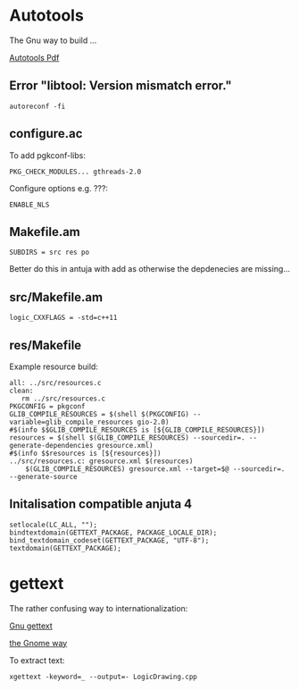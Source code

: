 
# Autotools

The Gnu way to build ...

[Autotools Pdf](https://www.lrde.epita.fr/~adl/dl/autotools.pdf)

## Error "libtool: Version mismatch error."

```
autoreconf -fi
```

## configure.ac

To add pgkconf-libs:

```
PKG_CHECK_MODULES... gthreads-2.0
```

Configure options e.g. ???:

```
ENABLE_NLS
```

## Makefile.am

```
SUBDIRS = src res po
```

Better do this in antuja with add as otherwise the depdenecies are missing...

## src/Makefile.am

```
logic_CXXFLAGS = -std=c++11 
```

## res/Makefile

Example resource build:

```
all: ../src/resources.c
clean:
   rm ../src/resources.c
PKGCONFIG = pkgconf
GLIB_COMPILE_RESOURCES = $(shell $(PKGCONFIG) --variable=glib_compile_resources gio-2.0)
#$(info $$GLIB_COMPILE_RESOURCES is [${GLIB_COMPILE_RESOURCES}])
resources = $(shell $(GLIB_COMPILE_RESOURCES) --sourcedir=. --generate-dependencies gresource.xml)
#$(info $$resources is [${resources}])
../src/resources.c: gresource.xml $(resources)
    $(GLIB_COMPILE_RESOURCES) gresource.xml --target=$@ --sourcedir=. --generate-source
```

## Initalisation compatible anjuta 4

```
setlocale(LC_ALL, "");
bindtextdomain(GETTEXT_PACKAGE, PACKAGE_LOCALE_DIR);
bind_textdomain_codeset(GETTEXT_PACKAGE, "UTF-8");
textdomain(GETTEXT_PACKAGE);
```

# gettext

The rather confusing way to internationalization:

[Gnu gettext](https://www.gnu.org/software/gettext/manual/gettext.html)

[the Gnome way](https://wiki.gnome.org/TranslationProject/LocalisationGuide)

To extract text:

```
xgettext -keyword=_ --output=- LogicDrawing.cpp
